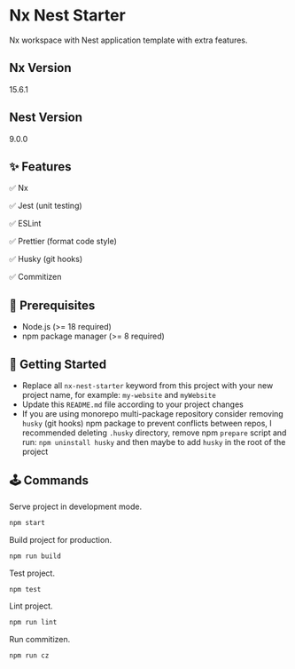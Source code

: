 # Nx Nest Starter

Nx workspace with Nest application template with extra features.

## Nx Version

15.6.1

## Nest Version

9.0.0

## ✨ Features

✅ Nx

✅ Jest (unit testing)

✅ ESLint

✅ Prettier (format code style)

✅ Husky (git hooks)

✅ Commitizen

## 🎯 Prerequisites

- Node.js (>= 18 required)
- npm package manager (>= 8 required)

## 🎢 Getting Started

- Replace all `nx-nest-starter` keyword from this project with your new project name, for example: `my-website` and `myWebsite`
- Update this `README.md` file according to your project changes
- If you are using monorepo multi-package repository consider removing `husky` (git hooks) npm package to prevent conflicts between repos, I recommended deleting `.husky` directory, remove npm `prepare` script and run: `npm uninstall husky` and then maybe to add `husky` in the root of the project

## 🕹 Commands

Serve project in development mode.

```bash
npm start
```

Build project for production.

```bash
npm run build
```

Test project.

```bash
npm test
```

Lint project.

```bash
npm run lint
```

Run commitizen.

```bash
npm run cz
```
